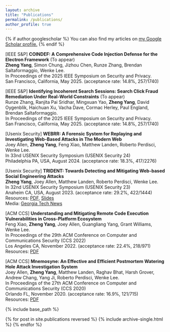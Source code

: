 ```yaml
---
layout: archive
title: "Publications"
permalink: /publications/
author_profile: true
---
```


{% if author.googlescholar %}
  You can also find my articles on <u><a href="{{author.googlescholar}}">my Google Scholar profile</a>.</u>
{% endif %}

[IEEE S&P] **COINDEF: A Comprehensive Code Injection Defense for the Electron Framework** (To appear)\
**Zheng Yang**, Simon Chung, Jizhou Chen, Runze Zhang, Brendan Saltaformaggio, Wenke Lee.\
In Proceedings of the 2025 IEEE Symposium on Security and Privacy.\
San Francisco, California, May 2025. (acceptance rate: 14.8%, 257/1740)

[IEEE S&P] **Identifying Incoherent Search Sessions: Search Click Fraud Remediation Under Real-World Constraints** (To appear)\
Runze Zhang, Ranjita Pai Sridhar, Mingxuan Yao, **Zheng Yang**, David Oygenblik, Haichuan Xu, Vacha Dave, Cormac Herley, Paul England, Brendan Saltaformaggio.\
In Proceedings of the 2025 IEEE Symposium on Security and Privacy.\
San Francisco, California, May 2025. (acceptance rate: 14.8%, 257/1740)

[Usenix Security] **WEBRR: A Forensic System for Replaying and Investigating Web-Based Attacks in The Modern Web**\
Joey Allen, **Zheng Yang**, Feng Xiao, Matthew Landen, Roberto Perdisci, Wenke Lee.\
In 33nd USENIX Security Symposium (USENIX Security 24)\
Philadelphia PA, USA, August 2024. (acceptance rate: 18.3%, 417/2276)

[Usenix Security] **TRIDENT: Towards Detecting and Mitigating Web-based Social Engineering Attacks**\
**Zheng Yang**, Joey Allen, Matthew Landen, Roberto Perdisci, Wenke Lee.\
In 32nd USENIX Security Symposium (USENIX Security 23)\
Anaheim CA, USA, August 2023. (acceptance rate: 29.2%, 422/1444)\
Resources: [PDF](https://www.usenix.org/system/files/usenixsecurity23-yang-zheng.pdf), [Slides](https://www.usenix.org/system/files/sec23_slides_yang-zheng.pdf)\
Media: [Georgia Tech News](https://www.cc.gatech.edu/news/new-tool-skewers-socially-engineered-attack-ads)

[ACM CCS] **Understanding and Mitigating Remote Code Execution Vulnerabilities in Cross-Platform Ecosystem** \
Feng Xiao, **Zheng Yang**, Joey Allen, Guangliang Yang, Grant Williams, Wenke Lee.\
In Proceedings of the 29th ACM Conference on Computer and Communications Security (CCS 2022)\
Los Angeles CA, November 2022. (acceptance rate: 22.4%, 218/971)\
Resources: [PDF](https://dl.acm.org/doi/pdf/10.1145/3548606.3559340)

[ACM CCS]  **Mnemosyne: An Effective and Efficient Postmortem Watering Hole Attack Investigation System**\
Joey Allen, **Zheng Yang**, Matthew Landen, Raghav Bhat, Harsh Grover, Andrew Chang, Yang Ji, Roberto Perdisci, Wenke Lee.\
In Proceedings of the 27th ACM Conference on Computer and Communications Security (CCS 2020)\
Orlando FL, November 2020. (acceptance rate: 16.9%, 121/715) \
Resources: [PDF](https://dl.acm.org/doi/pdf/10.1145/3372297.3423355)

{% include base_path %}

{% for post in site.publications reversed %}
  {% include archive-single.html %}
{% endfor %}
